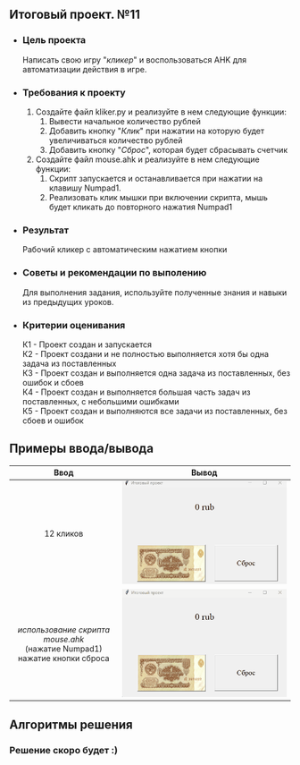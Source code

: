 ## Итоговый проект. №11
  - ### Цель проекта
    Написать свою игру "*кликер*" и воспользоваться AHK для автоматизации действия в игре.
  - ### Требования к проекту
    1. Создайте файл kliker.py и реализуйте в нем следующие функции:
        1. Вывести начальное количество рублей
        2. Добавить кнопку "*Клик*" при нажатии на которую будет увеличиваться количество рублей
        3. Добавить кнопку "*Сброс*", которая будет сбрасывать счетчик
    2. Создайте файл mouse.ahk и реализуйте в нем следующие функции:
        1. Скрипт запускается и останавливается при нажатии на клавишу Numpad1.
        2. Реализовать клик мышки при включении скрипта, мышь будет кликать до повторного нажатия Numpad1
  - ### Результат
    Рабочий кликер с автоматическим нажатием кнопки
  - ### Советы и рекомендации по выполению
    Для выполнения задания, используйте полученные знания и навыки из предыдущих уроков.
  - ### Критерии оценивания
    К1 - Проект создан и запускается <br>
    К2 - Проект создани и не полностью выполняется хотя бы одна задача из поставленных <br>
    К3 - Проект создан и выполняется одна задача из поставленных, без ошибок и сбоев <br>
    К4 - Проект создан и выполняется большая часть задач из поставленных, с небольшими ошибками <br>
    К5 - Проект создан и выполняются все задачи из поставленных, без сбоев и ошибок <br>

## Примеры ввода/вывода 
  | Ввод  | Вывод |
  |:------------------------:|:---------------:|
  | 12 кликов | ![default-gif](../resources/default_clicker.gif) |
  | *использование скрипта mouse.ahk* <br> (нажатие Numpad1) <br> нажатие кнопки сброса| ![auto-gif](../resources/auto_clicker.gif) |

## Алгоритмы решения
### Решение скоро будет :)
